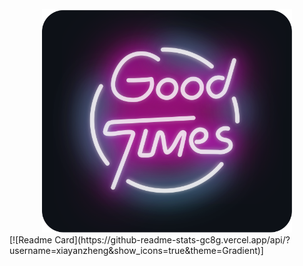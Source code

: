 <div align="center">
	<br>
		<img src="good-times.svg" width="400px">
	<br>
</div>
[![Readme Card](https://github-readme-stats-gc8g.vercel.app/api/?username=xiayanzheng&show_icons=true&theme=Gradient)]
